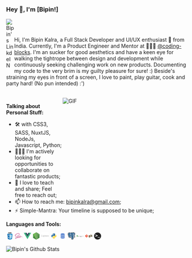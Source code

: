 ### Hey 👋, I'm [Bipin!]

<a href="https://www.linkedin.com/in/bipinkalra/">
  <img align="left" alt="Bipin's LinkdeIN" width="22px" src="https://cdn.jsdelivr.net/npm/simple-icons@v3/icons/linkedin.svg" />
</a>

<br />
<br />

Hi, I'm Bipin Kalra, a Full Stack Developer and UI/UX enthusiast 🚀 from India. Currently, I'm a Product Engineer and Mentor at 🙍🏽‍♂️ [@coding-blocks](https://www.online.codingblocks.com/). I'm an sucker for good aesthetics and have a keen eye for walking the tightrope between design and development while continuously seeking challenging work on new products. Documenting my code to the very brim is my guilty pleasure for sure! :) Beside's straining my eyes in front of a screen, I love to paint, play guitar, cook and party hard! (No pun intended) :')

<br/>

  <img align="right" height="250" width="350" alt="GIF" src="https://i.pinimg.com/originals/0b/13/d4/0b13d4853679e37ec02d9289377fc109.gif" />

**Talking about Personal Stuff:**

- 🛠 with CSS3, SASS, NuxtJS, NodeJs, Javascript, Python;
- 👨🏻‍💻 I'm actively looking for opportunities to collaborate on fantastic products;
- 💬 I love to teach and share; Feel free to reach out;
- 📫 How to reach me: bipinkalra@gmail.com;
- ⚡️ Simple-Mantra: Your timeline is supposed to be unique;

**Languages and Tools:**

<code><img height="20" src="https://raw.githubusercontent.com/github/explore/80688e429a7d4ef2fca1e82350fe8e3517d3494d/topics/css/css.png"></code>
<code><img height="20" src="https://raw.githubusercontent.com/github/explore/80688e429a7d4ef2fca1e82350fe8e3517d3494d/topics/sass/sass.png"></code>
<code><img height="20" src="https://raw.githubusercontent.com/github/explore/80688e429a7d4ef2fca1e82350fe8e3517d3494d/topics/vue/vue.png"></code>
<code><img height="20" src="https://raw.githubusercontent.com/github/explore/80688e429a7d4ef2fca1e82350fe8e3517d3494d/topics/nodejs/nodejs.png"></code>
<code><img height="20" src="https://raw.githubusercontent.com/github/explore/80688e429a7d4ef2fca1e82350fe8e3517d3494d/topics/express/express.png"></code>
<code><img height="20" src="https://raw.githubusercontent.com/github/explore/80688e429a7d4ef2fca1e82350fe8e3517d3494d/topics/python/python.png"></code>
<code><img height="20" src="https://raw.githubusercontent.com/github/explore/80688e429a7d4ef2fca1e82350fe8e3517d3494d/topics/sql/sql.png"></code>
<code><img height="20" src="https://raw.githubusercontent.com/github/explore/80688e429a7d4ef2fca1e82350fe8e3517d3494d/topics/postgresql/postgresql.png"></code>
<code><img height="20" src="https://raw.githubusercontent.com/github/explore/80688e429a7d4ef2fca1e82350fe8e3517d3494d/topics/mongodb/mongodb.png"></code>
<code><img height="20" src="https://raw.githubusercontent.com/github/explore/80688e429a7d4ef2fca1e82350fe8e3517d3494d/topics/git/git.png"></code>
<code><img height="20" src="https://raw.githubusercontent.com/github/explore/80688e429a7d4ef2fca1e82350fe8e3517d3494d/topics/terminal/terminal.png"></code>

![Bipin's Github Stats](https://github-readme-stats.vercel.app/api?username=BipinKalra&show_icons=true&hide_border=true)
